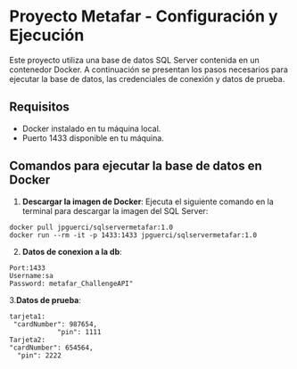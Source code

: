 # Proyecto Metafar - Configuración y Ejecución

Este proyecto utiliza una base de datos SQL Server contenida en un contenedor Docker. 
A continuación se presentan los pasos necesarios para ejecutar la base de datos, las credenciales de conexión y datos de prueba.

## Requisitos

- Docker instalado en tu máquina local.
- Puerto 1433 disponible en tu máquina.

## Comandos para ejecutar la base de datos en Docker

1. **Descargar la imagen de Docker**:
   Ejecuta el siguiente comando en la terminal para descargar la imagen del SQL Server:

```
docker pull jpguerci/sqlservermetafar:1.0
docker run --rm -it -p 1433:1433 jpguerci/sqlservermetafar:1.0
```
 2. **Datos de conexion a la db**:
 ```
 Port:1433
 Username:sa
 Password: metafar_ChallengeAPI"
```
 3.**Datos de prueba**:
```
tarjeta1:
 "cardNumber": 987654,
			"pin": 1111
Tarjeta2:  
"cardNumber": 654564,
  "pin": 2222
```
